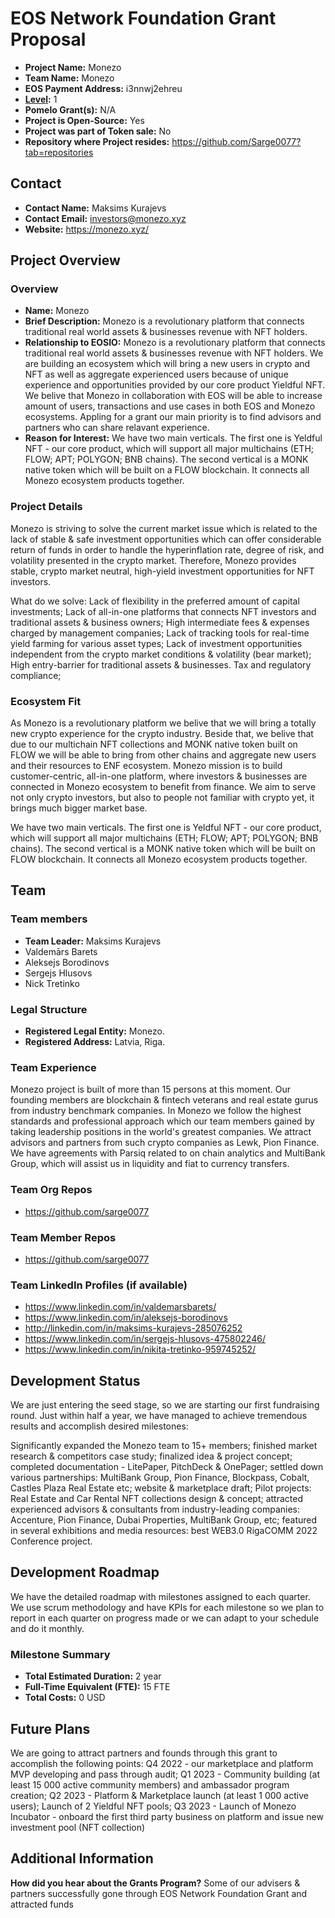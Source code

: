 # EOS Network Foundation Grant Proposal

- **Project Name:** Monezo
- **Team Name:** Monezo
- **EOS Payment Address:** i3nnwj2ehreu
- **[Level](https://github.com/eosnetworkfoundation/grant-framework#grant-levels):** 1
- **Pomelo Grant(s):** N/A
- **Project is Open-Source:** Yes
- **Project was part of Token sale:** No
- **Repository where Project resides:** https://github.com/Sarge0077?tab=repositories

## Contact

- **Contact Name:** Maksims Kurajevs
- **Contact Email:** investors@monezo.xyz
- **Website:** https://monezo.xyz/

## Project Overview

### Overview

- **Name:** Monezo
- **Brief Description:** Monezo is a revolutionary platform that connects traditional real world assets & businesses revenue with NFT holders.
- **Relationship to EOSIO:** Monezo is a revolutionary platform that connects traditional real world assets & businesses revenue with NFT holders. We are building an ecosystem which will bring a new users in crypto and NFT as well as aggregate experienced users because of unique experience and opportunities provided by our core product Yieldful NFT. We belive that Monezo in collaboration with EOS will be able to increase amount of users, transactions and use cases in both EOS and Monezo ecosystems. Appling for a grant our main priority is to find advisors and partners who can share relavant experience. 
- **Reason for Interest:** We have two main verticals. The first one is Yeldful NFT - our core product, which will support all major multichains (ETH; FLOW; APT; POLYGON; BNB chains). The second vertical is a MONK native token which will be built on a FLOW blockchain. It connects all Monezo ecosystem products together.

### Project Details

Monezo is striving to solve  the current market issue which is related to the lack of stable & safe investment opportunities which can offer considerable return of funds in order to handle the hyperinflation rate, degree of risk, and volatility presented in the crypto market.
Therefore, Monezo provides stable, crypto market neutral, high-yield investment opportunities for NFT investors.

What do we solve: 
Lack of flexibility in the preferred amount
of capital investments; 
Lack of all-in-one platforms that connects
NFT investors and traditional assets &
business owners;
High intermediate fees & expenses charged by management companies;
Lack of tracking tools for real-time yield farming for various asset types;
Lack of investment opportunities independent from the crypto market conditions & volatility (bear market);
High entry-barrier for traditional assets & businesses. Tax and regulatory compliance;

### Ecosystem Fit

As Monezo is a revolutionary platform we belive that we will bring a totally new crypto experience for the crypto industry. Beside that, we belive that due to our multichain NFT collections and MONK native token built on FLOW we will be able to bring from other chains and aggregate new users and their resources to ENF ecosystem. Monezo mission is to build customer-centric, all-in-one platform, where investors & businesses are connected in Monezo ecosystem to benefit from finance. We aim to serve not only crypto investors, but also to people not familiar with crypto yet, it brings much bigger market base. 

We have two main verticals. The first one is Yeldful NFT - our core product, which will support all major multichains (ETH; FLOW; APT; POLYGON; BNB chains). The second vertical is a MONK native token which will be built on FLOW blockchain. It connects all Monezo ecosystem products together.

## Team

### Team members

- **Team Leader:** Maksims Kurajevs
- Valdemārs Barets
- Aleksejs Borodinovs
- Sergejs Hlusovs
- Nick Tretinko

### Legal Structure
- **Registered Legal Entity:** Monezo.
- **Registered Address:** Latvia, Riga.

### Team Experience

Monezo project is built of more than 15 persons at this moment. Our founding members are blockchain & fintech veterans and real estate gurus from industry benchmark companies. In Monezo we follow the highest standards and professional approach which our team members gained by taking leadership positions in the world's greatest companies. We attract advisors and partners from such crypto companies as Lewk, Pion Finance. We have agreements with Parsiq related to on chain analytics and MultiBank Group, which will assist us in liquidity and fiat to currency transfers. 

### Team Org Repos

- https://github.com/sarge0077

### Team Member Repos

- https://github.com/sarge0077

### Team LinkedIn Profiles (if available)

- https://www.linkedin.com/in/valdemarsbarets/
- https://www.linkedin.com/in/aleksejs-borodinovs
- http://linkedin.com/in/maksims-kurajevs-285076252
- https://www.linkedin.com/in/sergejs-hlusovs-475802246/
- https://www.linkedin.com/in/nikita-tretinko-959745252/

## Development Status

We are just entering the seed stage, so we are starting our first fundraising round. Just within half a year, we have managed to achieve tremendous results and accomplish desired milestones:

Significantly expanded the Monezo team to 15+ members;
finished market research & competitors case study;
finalized idea & project concept;
completed documentation - LitePaper, PitchDeck & OnePager;
settled down various partnerships: MultiBank Group, Pion Finance, Blockpass, Cobalt, Castles Plaza Real Estate etc;
website & marketplace draft;
Pilot projects: Real Estate and Car Rental NFT collections design & concept;
attracted experienced advisors & consultants from industry-leading companies: Accenture, Pion Finance, Dubai Properties, MultiBank Group, etc;
featured in several exhibitions and media resources: best WEB3.0 RigaCOMM 2022 Conference project.

## Development Roadmap

We have the detailed roadmap with milestones assigned to each quarter. We use scrum methodology and have KPIs for each milestone so we plan to report in each quarter on progress made or we can adapt to your schedule and do it monthly.

### Milestone Summary

- **Total Estimated Duration:** 2 year 
- **Full-Time Equivalent (FTE):** 15 FTE
- **Total Costs:** 0 USD

## Future Plans

We are going to attract partners and founds through this grant to accomplish the following points:
Q4 2022 - our marketplace and platform MVP developing and pass through audit;
Q1 2023 - Community building (at least 15 000 active community members) and ambassador program creation;
Q2 2023 - Platform & Marketplace launch (at least 1 000 active users); Launch of 2 Yieldful NFT pools;
Q3 2023 - Launch of Monezo Incubator - onboard the first third party business on platform and issue new investment pool (NFT collection)

## Additional Information

**How did you hear about the Grants Program?** Some of our advisers & partners successfully gone through EOS Network Foundation Grant and attracted funds
